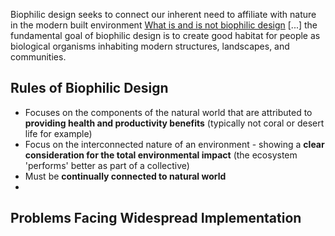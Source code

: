 Biophilic design seeks to connect our inherent need to affiliate with nature in the modern built environment [What is and is not biophilic design](https://metropolismag.com/viewpoints/what-is-and-is-not-biophilic-design/) \[...] the fundamental goal of biophilic design is to create good habitat for people as biological organisms inhabiting modern structures, landscapes, and communities.
## Rules of Biophilic Design

- Focuses on the components of the natural world that are attributed to **providing health and productivity benefits** (typically not coral or desert life for example)
- Focus on the interconnected nature of an environment - showing a **clear consideration for the total environmental impact** (the ecosystem 'performs' better as part of a collective)
- Must be **continually connected to natural world**
- 

## Problems Facing Widespread Implementation
